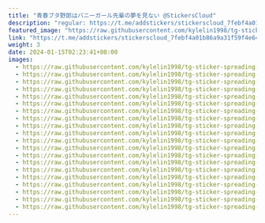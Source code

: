 ```yaml
---
title: "青春ブタ野郎はバニーガール先輩の夢を見ない @StickersCloud"
description: "regular: https://t.me/addstickers/stickerscloud_7febf4a01b86a9a31f59f4e64_by_StickersCloudBot"
featured_image: "https://raw.githubusercontent.com/kylelin1998/tg-sticker-spreading-worldwide-images/main/img/694554e2-3540-49d2-b8b2-5de53e40663b.jpg"
link: "https://t.me/addstickers/stickerscloud_7febf4a01b86a9a31f59f4e64_by_StickersCloudBot"
weight: 3
date: 2024-01-15T02:23:41+08:00
images:
  - https://raw.githubusercontent.com/kylelin1998/tg-sticker-spreading-worldwide-images/main/img/694554e2-3540-49d2-b8b2-5de53e40663b.jpg
  - https://raw.githubusercontent.com/kylelin1998/tg-sticker-spreading-worldwide-images/main/img/0c00ab9d-299c-40f8-b723-dd65851f3e16.jpg
  - https://raw.githubusercontent.com/kylelin1998/tg-sticker-spreading-worldwide-images/main/img/7228617b-72f6-4ae0-b283-016b634195be.jpg
  - https://raw.githubusercontent.com/kylelin1998/tg-sticker-spreading-worldwide-images/main/img/3effeaee-8826-4784-abc2-b2c33977e790.jpg
  - https://raw.githubusercontent.com/kylelin1998/tg-sticker-spreading-worldwide-images/main/img/12d0d483-ea80-436a-aec5-30329da20034.jpg
  - https://raw.githubusercontent.com/kylelin1998/tg-sticker-spreading-worldwide-images/main/img/e35a3fff-f39e-4b0b-a93b-7ff27e1769d1.jpg
  - https://raw.githubusercontent.com/kylelin1998/tg-sticker-spreading-worldwide-images/main/img/da12bf66-df50-4cfa-8573-54a948b06a13.jpg
  - https://raw.githubusercontent.com/kylelin1998/tg-sticker-spreading-worldwide-images/main/img/27786039-8354-459e-992a-8b86927bf1ae.jpg
  - https://raw.githubusercontent.com/kylelin1998/tg-sticker-spreading-worldwide-images/main/img/eacbb9cb-0d7f-4153-9972-e972ceef62fb.jpg
  - https://raw.githubusercontent.com/kylelin1998/tg-sticker-spreading-worldwide-images/main/img/0eb8ef2f-1c96-42f4-bbde-ee7084031a3c.jpg
  - https://raw.githubusercontent.com/kylelin1998/tg-sticker-spreading-worldwide-images/main/img/de2128b0-2f5e-48af-afb5-28edc6573372.jpg
  - https://raw.githubusercontent.com/kylelin1998/tg-sticker-spreading-worldwide-images/main/img/db356958-548d-439f-b742-c9d17574b538.jpg
  - https://raw.githubusercontent.com/kylelin1998/tg-sticker-spreading-worldwide-images/main/img/027bd324-560d-4495-9d46-2fc47bd23e7f.jpg
  - https://raw.githubusercontent.com/kylelin1998/tg-sticker-spreading-worldwide-images/main/img/57237f1d-8cfc-4a02-b365-c2792e7c21ef.jpg
  - https://raw.githubusercontent.com/kylelin1998/tg-sticker-spreading-worldwide-images/main/img/d1895ad1-2586-4ae8-a019-5bed7caecc65.jpg
  - https://raw.githubusercontent.com/kylelin1998/tg-sticker-spreading-worldwide-images/main/img/76f5aae5-1a59-49e7-a226-1b190481e9d4.jpg
  - https://raw.githubusercontent.com/kylelin1998/tg-sticker-spreading-worldwide-images/main/img/7e1e96c6-f86d-4224-b4e0-c68eeaa067b0.jpg
  - https://raw.githubusercontent.com/kylelin1998/tg-sticker-spreading-worldwide-images/main/img/bb96cd5f-693a-45f4-af37-9a29c4e54aca.jpg
  - https://raw.githubusercontent.com/kylelin1998/tg-sticker-spreading-worldwide-images/main/img/5d3d4128-c07f-4cdb-8a3b-a9582f5a8843.jpg
  - https://raw.githubusercontent.com/kylelin1998/tg-sticker-spreading-worldwide-images/main/img/656691da-891d-466b-aad0-12910884918e.jpg
---
```

